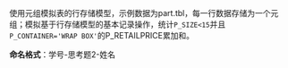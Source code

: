 使用元组模拟表的行存储模型，示例数据为part.tbl，每一行数据存储为一个元组；模拟基于行存储模型的基本记录操作，统计`P_SIZE<15`并且`P_CONTAINER='WRAP BOX'`的P_RETAILPRICE累加和。

**命名格式**：学号-思考题2-姓名
